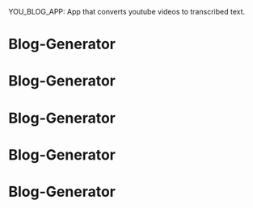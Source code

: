 YOU_BLOG_APP: App that converts youtube videos to transcribed text.
# Blog-Generator
# Blog-Generator
# Blog-Generator
# Blog-Generator
# Blog-Generator
